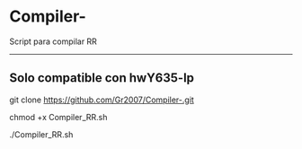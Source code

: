 # Compiler-
Script para compilar RR 


------------------
Solo compatible con hwY635-lp
------------------

git clone https://github.com/Gr2007/Compiler-.git

chmod +x Compiler_RR.sh

./Compiler_RR.sh
